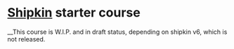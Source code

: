 
# [Shipkin](http://www.shipk.in/) starter course

__This course is W.I.P. and in draft status, depending on shipkin v6, which is not released.



